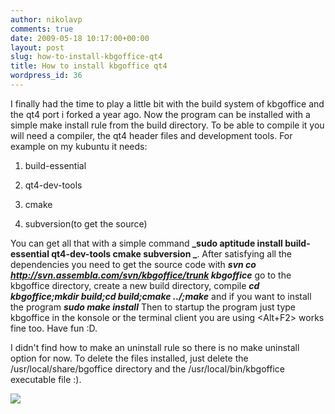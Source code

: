```yaml
---
author: nikolavp
comments: true
date: 2009-05-18 10:17:00+00:00
layout: post
slug: how-to-install-kbgoffice-qt4
title: How to install kbgoffice qt4
wordpress_id: 36
---
```


I finally had the time to play a little bit with the build system of kbgoffice and the qt4 port i forked a year ago. Now the program can be installed with a simple make install rule from the build directory. To be able to compile it you will need a compiler, the qt4 header files and development tools. For example on my kubuntu it needs:






	
  1. build-essential

	
  2. qt4-dev-tools

	
  3. cmake

	
  4. subversion(to get the source)


You can get all that with a simple command **_sudo aptitude install build-essential qt4-dev-tools cmake subversion _**. After satisfying all the dependencies you need to get the source code with
**_svn co http://svn.assembla.com/svn/kbgoffice/trunk kbgoffice_**
go to the kbgoffice directory, create a new build directory, compile
_**cd kbgoffice;mkdir build;cd build;cmake ../;make**_
and if you wаnt to install the program
_**sudo make install**_
Then to startup the program just type kbgoffice in the konsole or the terminal client you are using <Alt+F2> works fine too. Have fun :D.

I didn't find how to make an uninstall rule so there is no make uninstall option for now. To delete the files installed, just delete the /usr/local/share/bgoffice directory and the /usr/local/bin/kbgoffice executable file :).


![](http://img.zemanta.com/pixy.gif?x-id=55b39261-a999-82b1-8b34-c3842a30fc88)



